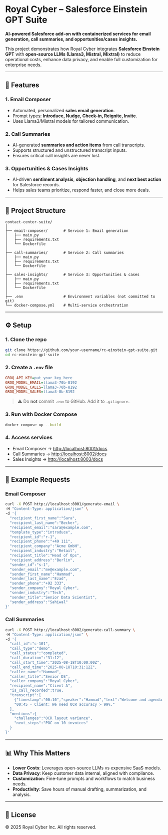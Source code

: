 # Royal Cyber – Salesforce Einstein GPT Suite

**AI-powered Salesforce add-on with containerized services for email generation, call summaries, and opportunities/cases insights.**  

This project demonstrates how Royal Cyber integrates **Salesforce Einstein GPT** with **open-source LLMs (Llama3, Mistral, Mixtral)** to reduce operational costs, enhance data privacy, and enable full customization for enterprise needs.  

---

## 🚀 Features

### 1. Email Composer  
- Automated, personalized **sales email generation**.  
- Prompt types: **Introduce, Nudge, Check-in, Reignite, Invite**.  
- Uses Llama3/Mistral models for tailored communication.  

### 2. Call Summaries  
- AI-generated **summaries and action items** from call transcripts.  
- Supports structured and unstructured transcript inputs.  
- Ensures critical call insights are never lost.  

### 3. Opportunities & Cases Insights  
- AI-driven **sentiment analysis**, **objection handling**, and **next best action** for Salesforce records.  
- Helps sales teams prioritize, respond faster, and close more deals.  

---

## 📂 Project Structure

```
contact-center-suite/
│
├── email-composer/       # Service 1: Email generation
│   ├── main.py
│   ├── requirements.txt
│   └── Dockerfile
│
├── call-summaries/       # Service 2: Call summaries
│   ├── main.py
│   ├── requirements.txt
│   └── Dockerfile
│
├── sales-insights/       # Service 3: Opportunities & cases
│   ├── main.py
│   ├── requirements.txt
│   └── Dockerfile
│
├── .env                  # Environment variables (not committed to git)
└── docker-compose.yml    # Multi-service orchestration
```

---

## ⚙️ Setup

### 1. Clone the repo
```bash
git clone https://github.com/your-username/rc-einstein-gpt-suite.git
cd rc-einstein-gpt-suite
```

### 2. Create a `.env` file
```ini
GROQ_API_KEY=put_your_key_here
GROQ_MODEL_EMAIL=llama3-70b-8192
GROQ_MODEL_CALLS=llama3-70b-8192
GROQ_MODEL_SALES=llama3-8b-8192
```

> ⚠️ Do **not** commit `.env` to GitHub. Add it to `.gitignore`.

### 3. Run with Docker Compose
```bash
docker compose up --build
```

### 4. Access services
- Email Composer → [http://localhost:8001/docs](http://localhost:8001/docs)  
- Call Summaries → [http://localhost:8002/docs](http://localhost:8002/docs)  
- Sales Insights → [http://localhost:8003/docs](http://localhost:8003/docs)  

---

## 🧪 Example Requests

### Email Composer
```bash
curl -X POST http://localhost:8001/generate-email \
-H "Content-Type: application/json" \
-d '{
  "recipient_first_name":"Sara",
  "recipient_last_name":"Becker",
  "recipient_email":"sara@example.com",
  "template_type":"introduce",
  "recipient_id":"r-1",
  "recipient_phone":"+49 111",
  "recipient_company":"Acme GmbH",
  "recipient_industry":"Retail",
  "recipient_title":"Head of Ops",
  "recipient_address":"Berlin",
  "sender_id":"s-1",
  "sender_email":"me@example.com",
  "sender_first_name":"Hammad",
  "sender_last_name":"Ezad",
  "sender_phone":"+92 333",
  "sender_company":"Royal Cyber",
  "sender_industry":"Tech",
  "sender_title":"Senior Data Scientist",
  "sender_address":"Sahiwal"
}'
```

### Call Summaries
```bash
curl -X POST http://localhost:8002/generate-call-summary \
-H "Content-Type: application/json" \
-d '{
  "call_id":"c-101",
  "call_type":"demo",
  "call_status":"completed",
  "call_duration":"31:12",
  "call_start_time":"2025-08-18T10:00:00Z",
  "call_end_time":"2025-08-18T10:31:12Z",
  "caller_name":"Hammad",
  "caller_title":"Senior DS",
  "caller_company":"Royal Cyber",
  "recipient_name":"Client A",
  "is_call_recorded":true,
  "transcript":[
    {"timestamp":"00:10","speaker":"Hammad","text":"Welcome and agenda."},
    "00:45 - Client: We need OCR accuracy > 99%."
  ],
  "mentions":{
    "challenges":"OCR layout variance",
    "next_steps":"POC on 10 invoices"
  }
}'
```

---

## 📊 Why This Matters
- **Lower Costs**: Leverages open-source LLMs vs expensive SaaS models.  
- **Data Privacy**: Keep customer data internal, aligned with compliance.  
- **Customization**: Fine-tune prompts and workflows to match business needs.  
- **Productivity**: Save hours of manual drafting, summarization, and analysis.  

---

## 📜 License
© 2025 Royal Cyber Inc. All rights reserved.  

